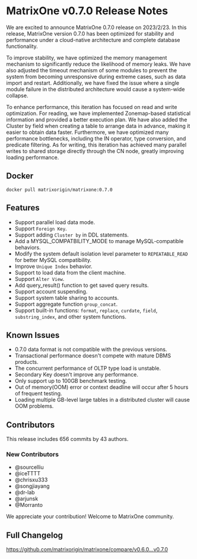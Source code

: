# **MatrixOne v0.7.0 Release Notes**

We are excited to announce MatrixOne 0.7.0 release on 2023/2/23. In this release, MatrixOne version 0.7.0 has been optimized for stability and performance under a cloud-native architecture and complete database functionality.

To improve stability, we have optimized the memory management mechanism to significantly reduce the likelihood of memory leaks. We have also adjusted the timeout mechanism of some modules to prevent the system from becoming unresponsive during extreme cases, such as data import and restart. Additionally, we have fixed the issue where a single module failure in the distributed architecture would cause a system-wide collapse.

To enhance performance, this iteration has focused on read and write optimization. For reading, we have implemented Zonemap-based statistical information and provided a better execution plan. We have also added the Cluster by field when creating a table to arrange data in advance, making it easier to obtain data faster. Furthermore, we have optimized many performance bottlenecks, including the IN operator, type conversion, and predicate filtering. As for writing, this iteration has achieved many parallel writes to shared storage directly through the CN node, greatly improving loading performance.

## Docker

```
docker pull matrixorigin/matrixone:0.7.0
```

## Features

- Support parallel load data mode.
- Support `Foreign Key`.
- Support adding `Cluster by` in DDL statements.
- Add a MYSQL_COMPATBILITY_MODE to manage MySQL-compatible behaviors.
- Modify the system default isolation level parameter to `REPEATABLE_READ` for better MySQL compatibility.
- Improve `Unique Index` behavior.
- Support to load data from the client machine.
- Support `Alter View`.
- Add query_result() function to get saved query results.
- Support account suspending.
- Support system table sharing to accounts.
- Support aggregate function `group_concat`.
- Support built-in functions: `format`, `replace`, `curdate`, `field`, `substring_index`, and other system functions.

## Known Issues

- 0.7.0 data format is not compatible with the previous versions.
- Transactional performance doesn't compete with mature DBMS products.
- The concurrent performance of OLTP type load is unstable.
- Secondary Key doesn't improve any performance.
- Only support up to 100GB benchmark testing.
- Out of memory(OOM) error or context deadline will occur after 5 hours of frequent testing.
- Loading multiple GB-level large tables in a distributed cluster will cause OOM problems.

## Contributors

This release includes 656 commits by 43 authors.

### New Contributors

* @sourcelliu
* @iceTTTT
* @chrisxu333
* @songjiayang
* @dr-lab
* @arjunsk
* @Morranto

We appreciate your contribution! Welcome to MatrixOne community.

## Full Changelog

<https://github.com/matrixorigin/matrixone/compare/v0.6.0...v0.7.0>
